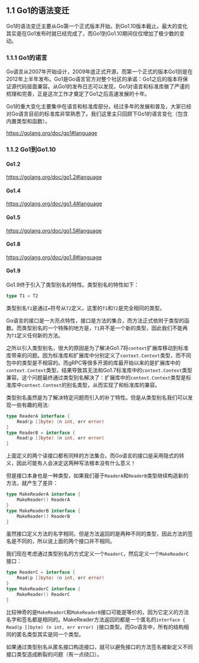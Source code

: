 ## 1.1 Go1的语法变迁

Go1的语法变迁主要从Go第一个正式版本开始，到Go1.10版本截止。最大的变化其实是在Go1发布时就已经完成了，而Go1到Go1.10期间仅仅增加了极少数的变动。

### 1.1.1 Go1的诺言

Go语言从2007年开始设计，2009年底正式开源，而第一个正式的版本Go1则是在2012年上半年发布。Go1是Go语言官方对整个社区的承诺：Go1之后的版本将保证源代码层面兼容。从Go1的发布日志可以发现，Go1对语言和标准库做了严谨的梳理和完善，正是这次工作才奠定了Go1之后高速发展的十年。

Go1的重大变化主要集中在语言和标准库部分。经过多年的发展和普及，大家已经对Go语言目前的标准库非常熟悉了。我们这里主只回顾下Go1的语言变化（包含内置类型和函数）。

https://golang.org/doc/go1#language


### 1.1.2 Go1到Go1.10

#### Go1.2

https://golang.org/doc/go1.2#language

#### Go1.4

https://golang.org/doc/go1.4#language


#### Go1.5

https://golang.org/doc/go1.5#language


#### Go1.8

https://golang.org/doc/go1.8#language

#### Go1.9

Go1.9终于引入了类型别名的特性。类型别名的特性如下：

```go
type T1 = T2
```

类型别名`T1`是通过`=`符号从`T2`定义，这里的`T1`和`T2`是完全相同的类型。

Go语言的接口是一大亮点特性，接口是方法的集合，而方法正式依附于类型的函数。而类型别名的一个特殊的地方是，`T1`并不是一个新的类型，因此我们不能再为`T1`定义任何新的方法。

之所以引入类型别名，很大的原因是为了解决Go1.7将`context`扩展库移动到标准库带来的问题。因为标准库和扩展库中分别定义了`context.Context`类型，而不同包中的类型是不相容的。而gRPC等很多开源的库最开始以来的是扩展库中的`context.Context`类型，结果导致其无法和Go1.7标准库中的`context.Context`类型兼容。这个问题最终通过类型别名解决了：扩展库中的`context.Context`类型是标准库中`context.Context`的别名类型，从而实现了和标准库的兼容。

类型别名虽然是为了解决特定问题而引入的补丁特性。但是从类型别名我们可以发现一些有趣的用法:

```go
type ReaderA interface {
	Read(p []byte) (n int, err error)
}
type ReaderB = interface {
	Read(p []byte) (n int, err error)
}
```

上面定义的两个读接口都有同样的方法集合。而Go语言的接口是采用隐式的转义，因此可能有人会决定这两种写法根本没有什么意义！

但是接口本身也是一种类型，如果我们基于`ReaderA`和`ReaderB`类型继续构造新的方法，就产生了差异：

```go
type MakeReaderA interface {
	MakeReader() ReaderA
}
type MakeReaderB interface {
	MakeReader() ReaderB
}
```

虽然接口定义方法的名字相同，但是方法返回的是两种不同的类型，因此方法的签名是不同的，所以说上面的两个接口并不相同。

我们现在考虑通过类型别名的方式定义一个`ReaderC`，然后定义一个`MakeReaderC`接口：

```go
type ReaderC = interface {
	Read(p []byte) (n int, err error)
}
type MakeReaderC interface {
	MakeReader() ReaderC
}
```

比较神奇的是`MakeReaderC`和`MakeReaderB`接口可能是等价的，因为它定义的方法名字和签名都是相同的。MakeReader方法返回的都是一个匿名的`interface { Read(p []byte) (n int, err error) }`接口类型。而Go语言中，所有的结构相同的匿名类型其实是同一个类型。

如果通过类型别名从匿名接口构造接口，就可以避免接口的方法签名被新定义不同接口类型造成断裂的问题（有一点绕口）。

